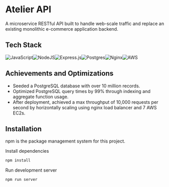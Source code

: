 # Atelier API

A microservice RESTful API built to handle web-scale traffic and replace an existing monolithic e-commerce application backend. 

## Tech Stack

![JavaScript](https://img.shields.io/badge/javascript-%23323330.svg?style=for-the-badge&logo=javascript&logoColor=%23F7DF1E)![NodeJS](https://img.shields.io/badge/node.js-6DA55F?style=for-the-badge&logo=node.js&logoColor=white)![Express.js](https://img.shields.io/badge/express.js-%23404d59.svg?style=for-the-badge&logo=express&logoColor=%2361DAFB)![Postgres](https://img.shields.io/badge/postgres-%23316192.svg?style=for-the-badge&logo=postgresql&logoColor=white)![Nginx](https://img.shields.io/badge/nginx-%23009639.svg?style=for-the-badge&logo=nginx&logoColor=white)![AWS](https://img.shields.io/badge/AWS-%23FF9900.svg?style=for-the-badge&logo=amazon-aws&logoColor=white)

## Achievements and Optimizations

- Seeded a PostgreSQL database with over 10 million records.
- Optimized PostgreSQL query times by 99% through indexing and aggregate function usage.
- After deployment, achieved a max throughput of 10,000 requests per second by horizontally scaling using nginx load balancer and 7 AWS EC2s.

## Installation

npm is the package management system for this project.

Install dependencies
```sh
npm install
```
Run development server
```sh
npm run server
```


